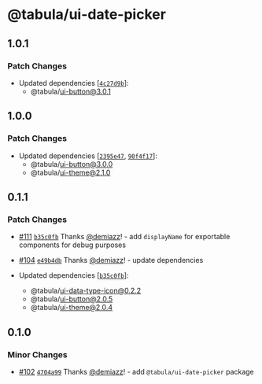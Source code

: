 # @tabula/ui-date-picker

## 1.0.1

### Patch Changes

- Updated dependencies [[`4c27d9b`](https://github.com/ReTable/ui-kit/commit/4c27d9bde2bdc2eca95d5e4832221859a1cc8089)]:
  - @tabula/ui-button@3.0.1

## 1.0.0

### Patch Changes

- Updated dependencies [[`2395e47`](https://github.com/ReTable/ui-kit/commit/2395e471b0e4e5e34a948df7c37bff77ff75512c), [`90f4f17`](https://github.com/ReTable/ui-kit/commit/90f4f17a04b08a3398ac8ae63b0e89efac2d2d50)]:
  - @tabula/ui-button@3.0.0
  - @tabula/ui-theme@2.1.0

## 0.1.1

### Patch Changes

- [#111](https://github.com/ReTable/ui-kit/pull/111) [`b35c0fb`](https://github.com/ReTable/ui-kit/commit/b35c0fb03fde828f8366c45a7f84d710a327dd40) Thanks [@demiazz](https://github.com/demiazz)! - add `displayName` for exportable components for debug purposes

- [#104](https://github.com/ReTable/ui-kit/pull/104) [`e49b4db`](https://github.com/ReTable/ui-kit/commit/e49b4db93d3ec201f0aead9a4a72e1e4fcc3f740) Thanks [@demiazz](https://github.com/demiazz)! - update dependencies

- Updated dependencies [[`b35c0fb`](https://github.com/ReTable/ui-kit/commit/b35c0fb03fde828f8366c45a7f84d710a327dd40)]:
  - @tabula/ui-data-type-icon@0.2.2
  - @tabula/ui-button@2.0.5
  - @tabula/ui-theme@2.0.4

## 0.1.0

### Minor Changes

- [#102](https://github.com/ReTable/ui-kit/pull/102) [`4704a99`](https://github.com/ReTable/ui-kit/commit/4704a999629b5f1da41f5a5961cf32811e978ae3) Thanks [@demiazz](https://github.com/demiazz)! - add `@tabula/ui-date-picker` package
